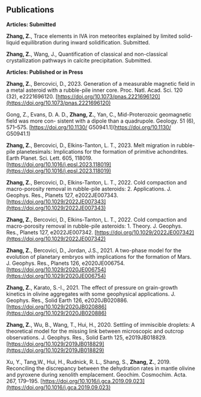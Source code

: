 ## Publications

**Articles: Submitted**

**Zhang, Z.**, Trace elements in IVA iron meteorites explained by limited solid-liquid equilibration
during inward solidification. Submitted.

**Zhang, Z.**, Wang, J., Quantification of classical and non-classical crystallization pathways in calcite precipitation. Submitted.

**Articles: Published or in Press**

**Zhang, Z.**, Bercovici, D., 2023. Generation of a measurable magnetic field in a metal asteroid with a rubble-pile inner core. Proc. Natl. Acad. Sci. 120 (32), e2221696120. [https://doi.org/10.1073/pnas.2221696120](https://doi.org/10.1073/pnas.2221696120)

Gong, Z., Evans, D. A. D., **Zhang, Z.**, Yan, C., Mid-Proterozoic geomagnetic field was more con- sistent with a dipole than a quadrupole. Geology. 51 (6), 571–575. [https://doi.org/10.1130/ G50941.1](https://doi.org/10.1130/ G50941.1)

**Zhang, Z.**, Bercovici, D., Elkins-Tanton, L. T., 2023. Melt migration in rubble-pile planetesimals: Implications for the formation of primitive achondrites. Earth Planet. Sci. Lett. 605, 118019. [https://doi.org/10.1016/j.epsl.2023.118019](https://doi.org/10.1016/j.epsl.2023.118019)

**Zhang, Z.**, Bercovici, D., Elkins-Tanton, L. T., 2022. Cold compaction and macro-porosity removal in rubble-pile asteroids: 2. Applications. J. Geophys. Res., Planets 127, e2022JE007343. [https://doi.org/10.1029/2022JE007343](https://doi.org/10.1029/2022JE007343)

**Zhang, Z.**, Bercovici, D., Elkins-Tanton, L. T., 2022. Cold compaction and macro-porosity removal in rubble-pile asteroids: 1. Theory. J. Geophys. Res., Planets 127, e2022JE007342. [https://doi.org/10.1029/2022JE007342](https://doi.org/10.1029/2022JE007342)

**Zhang, Z.**, Bercovici, D., Jordan, J.S., 2021. A two-phase model for the evolution of planetary embryos with implications for the formation of Mars. J. Geophys. Res., Planets 126, e2020JE006754. [https://doi.org/10.1029/2020JE006754](https://doi.org/10.1029/2020JE006754)

**Zhang, Z.**, Karato, S.-I., 2021. The effect of pressure on grain-growth kinetics in olivine aggregates with some geophysical applications. J. Geophys. Res., Solid Earth 126, e2020JB020886. [https://doi.org/10.1029/2020JB020886](https://doi.org/10.1029/2020JB020886)

**Zhang, Z.**, Wu, B., Wang, T., Hui, H., 2020. Settling of immiscible droplets: A theoretical model for the missing link between microscopic and outcrop observations. J. Geophys. Res., Solid Earth 125, e2019JB018829. [https://doi.org/10.1029/2019JB018829](https://doi.org/10.1029/2019JB018829)

Xu, Y., Tang,W., Hui, H., Rudnick, R. L., Shang, S., **Zhang, Z.**, 2019. Reconciling the discrepancy
between the dehydration rates in mantle olivine and pyroxene during xenolith emplacement. Geochim.
Cosmochim. Acta. 267, 179–195. [https://doi.org/10.1016/j.gca.2019.09.023](https://doi.org/10.1016/j.gca.2019.09.023)
